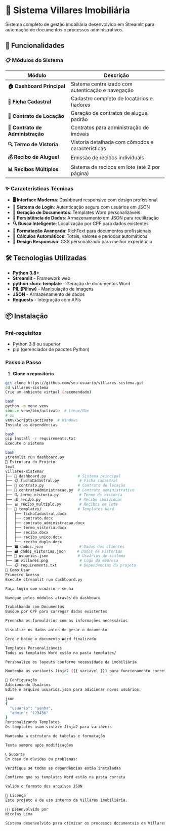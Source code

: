 # 🏢 Sistema Villares Imobiliária

Sistema completo de gestão imobiliária desenvolvido em Streamlit para automação de documentos e processos administrativos.

## 🚀 Funcionalidades

### 📋 Módulos do Sistema

| Módulo | Descrição |
|--------|-----------|
| **🏠 Dashboard Principal** | Sistema centralizado com autenticação e navegação |
| **👤 Ficha Cadastral** | Cadastro completo de locatários e fiadores |
| **📑 Contrato de Locação** | Geração de contratos de aluguel padrão |
| **🏢 Contrato de Administração** | Contratos para administração de imóveis |
| **🔍 Termo de Vistoria** | Vistoria detalhada com cômodos e características |
| **💰 Recibo de Aluguel** | Emissão de recibos individuais |
| **📊 Recibos Múltiplos** | Sistema de recibos em lote (até 2 por página) |

### ✨ Características Técnicas

- **🖥️ Interface Moderna**: Dashboard responsivo com design profissional
- **🔐 Sistema de Login**: Autenticação segura com usuários em JSON
- **📄 Geração de Documentos**: Templates Word personalizáveis
- **💾 Persistência de Dados**: Armazenamento em JSON para reutilização
- **🔍 Busca Inteligente**: Localização por CPF para dados existentes
- **🎨 Formatação Avançada**: RichText para documentos profissionais
- **🧮 Cálculos Automáticos**: Totais, valores e períodos automáticos
- **📱 Design Responsivo**: CSS personalizado para melhor experiência

## 🛠️ Tecnologias Utilizadas

- **Python 3.8+**
- **Streamlit** - Framework web
- **python-docx-template** - Geração de documentos Word
- **PIL (Pillow)** - Manipulação de imagens
- **JSON** - Armazenamento de dados
- **Requests** - Integração com APIs

## 📦 Instalação

### Pré-requisitos
- Python 3.8 ou superior
- pip (gerenciador de pacotes Python)

### Passo a Passo

1. **Clone o repositório**
```bash
git clone https://github.com/seu-usuario/villares-sistema.git
cd villares-sistema
Crie um ambiente virtual (recomendado)

bash
python -m venv venv
source venv/bin/activate  # Linux/Mac
# ou
venv\Scripts\activate  # Windows
Instale as dependências

bash
pip install -r requirements.txt
Execute o sistema

bash
streamlit run dashboard.py
📁 Estrutura do Projeto
text
villares-sistema/
├── 📄 dashboard.py              # Sistema principal
├── 📋 fichaCadastral.py         # Ficha cadastral
├── 📑 contrato.py               # Contrato de locação
├── 🏢 contratoAdministracao.py  # Contrato administrativo
├── 🔍 termo_vistoria.py         # Termo de vistoria
├── 💰 recibo.py                 # Recibo individual
├── 📊 recibo_multiplo.py        # Recibos em lote
├── 📁 templates/                # Templates Word
│   ├── fichaCadastral.docx
│   ├── contrato.docx
│   ├── contrato_administracao.docx
│   ├── termo_vistoria.docx
│   ├── recibo.docx
│   ├── recibo_unico.docx
│   └── recibo_duplo.docx
├── 🗃️ dados.json                # Dados dos clientes
├── 🗃️ dados_vistorias.json     # Dados de vistorias
├── 👥 usuarios.json             # Usuários do sistema
├── 🖼️ villares.png              # Logo da empresa
└── 📋 requirements.txt          # Dependências do projeto
🎯 Como Usar
Primeiro Acesso
Execute streamlit run dashboard.py

Faça login com usuário e senha

Navegue pelos módulos através do dashboard

Trabalhando com Documentos
Busque por CPF para carregar dados existentes

Preencha os formulários com as informações necessárias

Visualize os dados antes de gerar o documento

Gere e baixe o documento Word finalizado

Templates Personalizáveis
Todos os templates Word estão na pasta templates/

Personalize os layouts conforme necessidade da imobiliária

Mantenha as variáveis Jinja2 ({{ variavel }}) para funcionamento correto

🔧 Configuração
Adicionando Usuários
Edite o arquivo usuarios.json para adicionar novos usuários:

json
{
  "usuario": "senha",
  "admin": "123456"
}
Personalizando Templates
Os templates usam sintaxe Jinja2 para variáveis

Mantenha a estrutura de tabelas e formatação

Teste sempre após modificações

📞 Suporte
Em caso de dúvidas ou problemas:

Verifique se todas as dependências estão instaladas

Confirme que os templates Word estão na pasta correta

Valide o formato dos arquivos JSON

📄 Licença
Este projeto é de uso interno da Villares Imobiliária.

👨‍💻 Desenvolvido por
Nícolas Lima

Sistema desenvolvido para otimizar os processos documentais da Villares Imobiliária.
